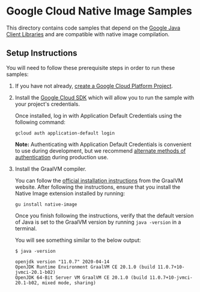 # Google Cloud Native Image Samples

This directory contains code samples that depend on the [Google Java Client Libraries](https://github.com/googleapis/google-cloud-java) and are compatible with native image compilation.

## Setup Instructions

You will need to follow these prerequisite steps in order to run these samples:

1. If you have not already, [create a Google Cloud Platform Project](https://cloud.google.com/resource-manager/docs/creating-managing-projects#creating_a_project). 

2. Install the [Google Cloud SDK](https://cloud.google.com/sdk/) which will allow you to run the sample with your project's credentials.

    Once installed, log in with Application Default Credentials using the following command:
    
    ```
    gcloud auth application-default login
    ```
   
    **Note:** Authenticating with Application Default Credentials is convenient to use during development, but we recommend [alternate methods of authentication](https://cloud.google.com/docs/authentication/production) during production use.
    
3. Install the GraalVM compiler.
    
    You can follow the [official installation instructions](https://www.graalvm.org/docs/getting-started-with-graalvm/#install-graalvm) from the GraalVM website.
    After following the instructions, ensure that you install the Native Image extension installed by running:
    
    ```
    gu install native-image
    ```
   
    Once you finish following the instructions, verify that the default version of Java is set to the GraalVM version by running `java -version` in a terminal.
    
    You will see something similar to the below output:
    
    ```
    $ java -version
   
    openjdk version "11.0.7" 2020-04-14
    OpenJDK Runtime Environment GraalVM CE 20.1.0 (build 11.0.7+10-jvmci-20.1-b02)
    OpenJDK 64-Bit Server VM GraalVM CE 20.1.0 (build 11.0.7+10-jvmci-20.1-b02, mixed mode, sharing)
    ```
